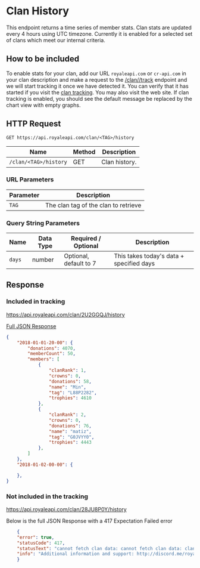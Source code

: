 # Clan History

This endpoint returns a time series of member stats. Clan stats are updated every 4 hours using UTC timezone. Currently it is enabled for a selected set of clans which meet our internal criteria.

## How to be included

To enable stats for your clan, add our URL `royaleapi.com` or `cr-api.com` in your clan description and make a request to the [/clan/<TAG>/track](/endpoints/clan_track) endpoint and we will start tracking it once we have detected it. You can verify that it has started if you visit the [clan tracking](/endpoints/clan_tracking). You may also visit the web site. If clan tracking is enabled, you should see the default message be replaced by the chart view with empty graphs.


## HTTP Request

`GET https://api.royaleapi.com/clan/<TAG>/history`

Name | Method | Description
--- | --- | ---
`/clan/<TAG>/history` | GET | Clan history.

### URL Parameters

Parameter | Description
--- | ---
`TAG` | The clan tag of the clan to retrieve


### Query String Parameters

Name | Data Type | Required / Optional | Description
--- | --- | --- | ---
`days` | number | Optional, default to 7 | This takes today's data + specified days

## Response

### Included in tracking

https://api.royaleapi.com/clan/2U2GGQJ/history

<a href="/json/clan_2U2GGQJ_history.json">Full JSON Response</a>

```json
{
    "2018-01-01-20-00": {
        "donations": 4070,
        "memberCount": 50,
        "members": [
            {
                "clanRank": 1,
                "crowns": 0,
                "donations": 58,
                "name": "Min",
                "tag": "L88P2282",
                "trophies": 4610
            },
            {
                "clanRank": 2,
                "crowns": 0,
                "donations": 76,
                "name": "matiz",
                "tag": "G0JVYY0",
                "trophies": 4443
            },
        ]
    },
    "2018-01-02-00-00": {

    },
}
```

### Not included in the tracking
https://api.royaleapi.com/clan/28JU8P0Y/history

Below is the full JSON Response with a 417 Expectation Failed error
```json
    {
    "error": true,
    "statusCode": 417,
    "statusText": "cannot fetch clan data: cannot fetch clan data: clan not tracked",
    "info": "Additional information and support: http://discord.me/royaleapi"
    }
```